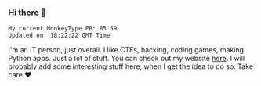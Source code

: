 ### Hi there 👋
<!-- PB START -->
```
My current MonkeyType PB: 85.59
Updated on: 18:22:22 GMT Time
```
<!-- PB END -->
I'm an IT person, just overall. I like CTFs, hacking, coding games, making Python apps. Just a lot of stuff.
You can check out my website [here](https://skill3472.github.io/).
I will probably add some interesting stuff here, when I get the idea to do so. Take care ❤️
